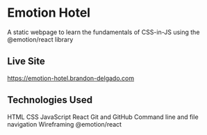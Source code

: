 # Emotion Hotel
A static webpage to learn the fundamentals of CSS-in-JS using the @emotion/react library

## Live Site
https://emotion-hotel.brandon-delgado.com

## Technologies Used
HTML
CSS
JavaScript
React
Git and GitHub
Command line and file navigation
Wireframing
@emotion/react